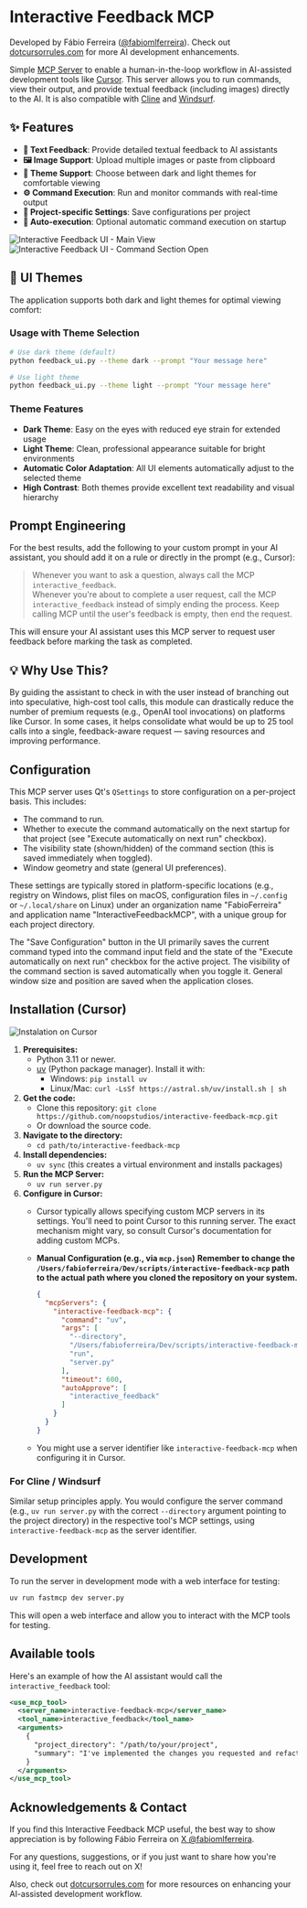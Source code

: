 # Interactive Feedback MCP

Developed by Fábio Ferreira ([@fabiomlferreira](https://x.com/fabiomlferreira)).
Check out [dotcursorrules.com](https://dotcursorrules.com/) for more AI development enhancements.

Simple [MCP Server](https://modelcontextprotocol.io/) to enable a human-in-the-loop workflow in AI-assisted development tools like [Cursor](https://www.cursor.com). This server allows you to run commands, view their output, and provide textual feedback (including images) directly to the AI. It is also compatible with [Cline](https://cline.bot) and [Windsurf](https://windsurf.com).

## ✨ Features

- **📝 Text Feedback**: Provide detailed textual feedback to AI assistants
- **🖼️ Image Support**: Upload multiple images or paste from clipboard
- **🎨 Theme Support**: Choose between dark and light themes for comfortable viewing
- **⚙️ Command Execution**: Run and monitor commands with real-time output
- **💾 Project-specific Settings**: Save configurations per project
- **🔄 Auto-execution**: Optional automatic command execution on startup

![Interactive Feedback UI - Main View](https://github.com/noopstudios/interactive-feedback-mcp/blob/main/.github/interactive_feedback_1.jpg?raw=true)
![Interactive Feedback UI - Command Section Open](https://github.com/noopstudios/interactive-feedback-mcp/blob/main/.github/interactive_feedback_2.jpg)

## 🎨 UI Themes

The application supports both dark and light themes for optimal viewing comfort:

### Usage with Theme Selection
```bash
# Use dark theme (default)
python feedback_ui.py --theme dark --prompt "Your message here"

# Use light theme
python feedback_ui.py --theme light --prompt "Your message here"
```

### Theme Features
- **Dark Theme**: Easy on the eyes with reduced eye strain for extended usage
- **Light Theme**: Clean, professional appearance suitable for bright environments
- **Automatic Color Adaptation**: All UI elements automatically adjust to the selected theme
- **High Contrast**: Both themes provide excellent text readability and visual hierarchy

## Prompt Engineering

For the best results, add the following to your custom prompt in your AI assistant, you should add it on a rule or directly in the prompt (e.g., Cursor):

> Whenever you want to ask a question, always call the MCP `interactive_feedback`.  
> Whenever you're about to complete a user request, call the MCP `interactive_feedback` instead of simply ending the process.
> Keep calling MCP until the user's feedback is empty, then end the request.

This will ensure your AI assistant uses this MCP server to request user feedback before marking the task as completed.

## 💡 Why Use This?
By guiding the assistant to check in with the user instead of branching out into speculative, high-cost tool calls, this module can drastically reduce the number of premium requests (e.g., OpenAI tool invocations) on platforms like Cursor. In some cases, it helps consolidate what would be up to 25 tool calls into a single, feedback-aware request — saving resources and improving performance.

## Configuration

This MCP server uses Qt's `QSettings` to store configuration on a per-project basis. This includes:
*   The command to run.
*   Whether to execute the command automatically on the next startup for that project (see "Execute automatically on next run" checkbox).
*   The visibility state (shown/hidden) of the command section (this is saved immediately when toggled).
*   Window geometry and state (general UI preferences).

These settings are typically stored in platform-specific locations (e.g., registry on Windows, plist files on macOS, configuration files in `~/.config` or `~/.local/share` on Linux) under an organization name "FabioFerreira" and application name "InteractiveFeedbackMCP", with a unique group for each project directory.

The "Save Configuration" button in the UI primarily saves the current command typed into the command input field and the state of the "Execute automatically on next run" checkbox for the active project. The visibility of the command section is saved automatically when you toggle it. General window size and position are saved when the application closes.

## Installation (Cursor)

![Instalation on Cursor](https://github.com/noopstudios/interactive-feedback-mcp/blob/main/.github/cursor-example.jpg?raw=true)

1.  **Prerequisites:**
    *   Python 3.11 or newer.
    *   [uv](https://github.com/astral-sh/uv) (Python package manager). Install it with:
        *   Windows: `pip install uv`
        *   Linux/Mac: `curl -LsSf https://astral.sh/uv/install.sh | sh`
2.  **Get the code:**
    *   Clone this repository:
        `git clone https://github.com/noopstudios/interactive-feedback-mcp.git`
    *   Or download the source code.
3.  **Navigate to the directory:**
    *   `cd path/to/interactive-feedback-mcp`
4.  **Install dependencies:**
    *   `uv sync` (this creates a virtual environment and installs packages)
5.  **Run the MCP Server:**
    *   `uv run server.py`
6.  **Configure in Cursor:**
    *   Cursor typically allows specifying custom MCP servers in its settings. You'll need to point Cursor to this running server. The exact mechanism might vary, so consult Cursor's documentation for adding custom MCPs.
    *   **Manual Configuration (e.g., via `mcp.json`)**
        **Remember to change the `/Users/fabioferreira/Dev/scripts/interactive-feedback-mcp` path to the actual path where you cloned the repository on your system.**

        ```json
        {
          "mcpServers": {
            "interactive-feedback-mcp": {
              "command": "uv",
              "args": [
                "--directory",
                "/Users/fabioferreira/Dev/scripts/interactive-feedback-mcp",
                "run",
                "server.py"
              ],
              "timeout": 600,
              "autoApprove": [
                "interactive_feedback"
              ]
            }
          }
        }
        ```
    *   You might use a server identifier like `interactive-feedback-mcp` when configuring it in Cursor.

### For Cline / Windsurf

Similar setup principles apply. You would configure the server command (e.g., `uv run server.py` with the correct `--directory` argument pointing to the project directory) in the respective tool's MCP settings, using `interactive-feedback-mcp` as the server identifier.

## Development

To run the server in development mode with a web interface for testing:

```sh
uv run fastmcp dev server.py
```

This will open a web interface and allow you to interact with the MCP tools for testing.

## Available tools

Here's an example of how the AI assistant would call the `interactive_feedback` tool:

```xml
<use_mcp_tool>
  <server_name>interactive-feedback-mcp</server_name>
  <tool_name>interactive_feedback</tool_name>
  <arguments>
    {
      "project_directory": "/path/to/your/project",
      "summary": "I've implemented the changes you requested and refactored the main module."
    }
  </arguments>
</use_mcp_tool>
```

## Acknowledgements & Contact

If you find this Interactive Feedback MCP useful, the best way to show appreciation is by following Fábio Ferreira on [X @fabiomlferreira](https://x.com/fabiomlferreira).

For any questions, suggestions, or if you just want to share how you're using it, feel free to reach out on X!

Also, check out [dotcursorrules.com](https://dotcursorrules.com/) for more resources on enhancing your AI-assisted development workflow.